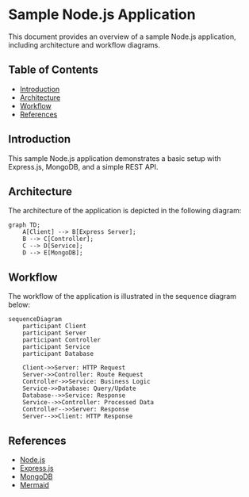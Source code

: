 # Sample Node.js Application

This document provides an overview of a sample Node.js application, including architecture and workflow diagrams.

## Table of Contents
- [Introduction](#introduction)
- [Architecture](#architecture)
- [Workflow](#workflow)
- [References](#references)

## Introduction

This sample Node.js application demonstrates a basic setup with Express.js, MongoDB, and a simple REST API.

## Architecture

The architecture of the application is depicted in the following diagram:

```mermaid
graph TD;
    A[Client] --> B[Express Server];
    B --> C[Controller];
    C --> D[Service];
    D --> E[MongoDB];
```

## Workflow

The workflow of the application is illustrated in the sequence diagram below:

```mermaid
sequenceDiagram
    participant Client
    participant Server
    participant Controller
    participant Service
    participant Database

    Client->>Server: HTTP Request
    Server->>Controller: Route Request
    Controller->>Service: Business Logic
    Service->>Database: Query/Update
    Database-->>Service: Response
    Service-->>Controller: Processed Data
    Controller-->>Server: Response
    Server-->>Client: HTTP Response
```

## References

- [Node.js](https://nodejs.org/)
- [Express.js](https://expressjs.com/)
- [MongoDB](https://www.mongodb.com/)
- [Mermaid](https://mermaid-js.github.io/mermaid/)